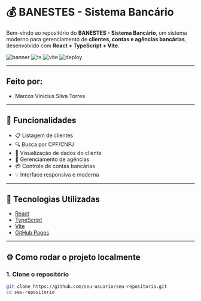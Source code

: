 # 💰 BANESTES - Sistema Bancário

Bem-vindo ao repositório do **BANESTES - Sistema Bancário**, um sistema moderno para gerenciamento de **clientes, contas e agências bancárias**, desenvolvido com **React + TypeScript + Vite**.

![banner](https://img.shields.io/badge/React-v18-blue?style=for-the-badge)
![ts](https://img.shields.io/badge/TypeScript-v5-blue?style=for-the-badge)
![vite](https://img.shields.io/badge/Vite-⚡️-yellow?style=for-the-badge)
![deploy](https://img.shields.io/badge/Deploy-GitHub%20Pages-green?style=for-the-badge)

---

## Feito por:

- Marcos Vinicius Silva Torres

---

## 🚀 Funcionalidades

- 📋 Listagem de clientes
- 🔍 Busca por CPF/CNPJ
- 👤 Visualização de dados do cliente
- 🏦 Gerenciamento de agências
- 💳 Controle de contas bancárias
- 💡 Interface responsiva e moderna

---

## 🧪 Tecnologias Utilizadas

- [React](https://reactjs.org/)
- [TypeScript](https://www.typescriptlang.org/)
- [Vite](https://vitejs.dev/)
- [GitHub Pages](https://pages.github.com/)

---

## ⚙️ Como rodar o projeto localmente

### 1. Clone o repositório

```bash
git clone https://github.com/seu-usuario/seu-repositorio.git
cd seu-repositorio
